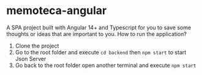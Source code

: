 # memoteca-angular

A SPA project built with Angular 14+ and Typescript for you to save some thoughts or ideas that are important to you.
How to run the application?
1) Clone the project
2) Go to the root folder and execute `cd backend` then `npm start` to start Json Server
3) Go back to the root folder open another terminal and execute `npm start`

